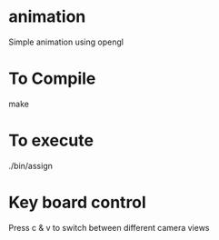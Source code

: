 # animation
Simple animation using opengl


# To Compile
make

# To execute
./bin/assign

# Key board control

Press c & v to switch between different camera views
